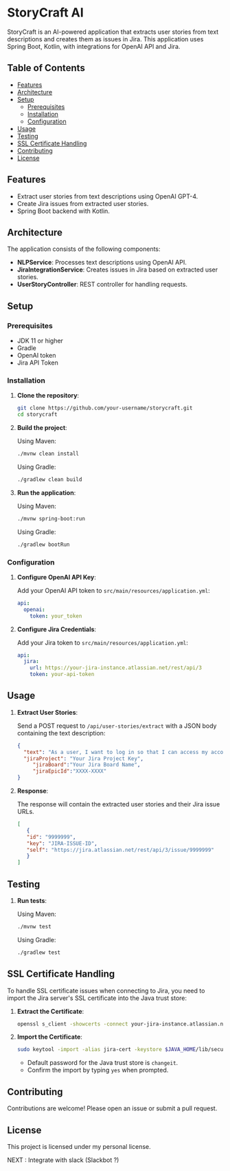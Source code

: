 # StoryCraft AI

StoryCraft is an AI-powered application that extracts user stories from text descriptions and creates them as issues in Jira. This application uses Spring Boot, Kotlin, with integrations for OpenAI API and Jira.

## Table of Contents

- [Features](#features)
- [Architecture](#architecture)
- [Setup](#setup)
    - [Prerequisites](#prerequisites)
    - [Installation](#installation)
    - [Configuration](#configuration)
- [Usage](#usage)
- [Testing](#testing)
- [SSL Certificate Handling](#ssl-certificate-handling)
- [Contributing](#contributing)
- [License](#license)

## Features

- Extract user stories from text descriptions using OpenAI GPT-4.
- Create Jira issues from extracted user stories.
- Spring Boot backend with Kotlin.

## Architecture

The application consists of the following components:

- **NLPService**: Processes text descriptions using OpenAI API.
- **JiraIntegrationService**: Creates issues in Jira based on extracted user stories.
- **UserStoryController**: REST controller for handling requests.

## Setup

### Prerequisites

- JDK 11 or higher
- Gradle
- OpenAI token
- Jira API Token

### Installation

1. **Clone the repository**:

    ```sh
    git clone https://github.com/your-username/storycraft.git
    cd storycraft
    ```

2. **Build the project**:

   Using Maven:
    ```sh
    ./mvnw clean install
    ```

   Using Gradle:
    ```sh
    ./gradlew clean build
    ```

3. **Run the application**:

   Using Maven:
    ```sh
    ./mvnw spring-boot:run
    ```

   Using Gradle:
    ```sh
    ./gradlew bootRun
    ```

### Configuration

1. **Configure OpenAI API Key**:

   Add your OpenAI API token to `src/main/resources/application.yml`:
   ```yaml
   api:
     openai:
       token: your_token
   ```

2. **Configure Jira Credentials**:

   Add your Jira token to `src/main/resources/application.yml`:
   ```yaml
   api:
     jira:
       url: https://your-jira-instance.atlassian.net/rest/api/3
       token: your-api-token
   ```

## Usage

1. **Extract User Stories**:

   Send a POST request to `/api/user-stories/extract` with a JSON body containing the text description:
    ```json
    {
      "text": "As a user, I want to log in so that I can access my account.",
      "jiraProject": "Your Jira Project Key",
	     "jiraBoard":"Your Jira Board Name",
	     "jiraEpicId":"XXXX-XXXX"
    }
    ```

2. **Response**:

   The response will contain the extracted user stories and their Jira issue URLs.
   ```json
   [
      {
      "id": "9999999",
      "key": "JIRA-ISSUE-ID",
      "self": "https://jira.atlassian.net/rest/api/3/issue/9999999"
      }
   ]
   ```
## Testing

1. **Run tests**:

   Using Maven:
    ```sh
    ./mvnw test
    ```

   Using Gradle:
    ```sh
    ./gradlew test
    ```

## SSL Certificate Handling

To handle SSL certificate issues when connecting to Jira, you need to import the Jira server's SSL certificate into the Java trust store:

1. **Extract the Certificate**:
    ```sh
    openssl s_client -showcerts -connect your-jira-instance.atlassian.net:443 | sed -ne '/-BEGIN CERTIFICATE-/,/-END CERTIFICATE-/p' > jira-cert.crt
    ```

2. **Import the Certificate**:
    ```sh
    sudo keytool -import -alias jira-cert -keystore $JAVA_HOME/lib/security/cacerts -file jira-cert.crt
    ```

    - Default password for the Java trust store is `changeit`.
    - Confirm the import by typing `yes` when prompted.

## Contributing

Contributions are welcome! Please open an issue or submit a pull request.

## License

This project is licensed under my personal license.

NEXT : Integrate with slack (Slackbot ?)
